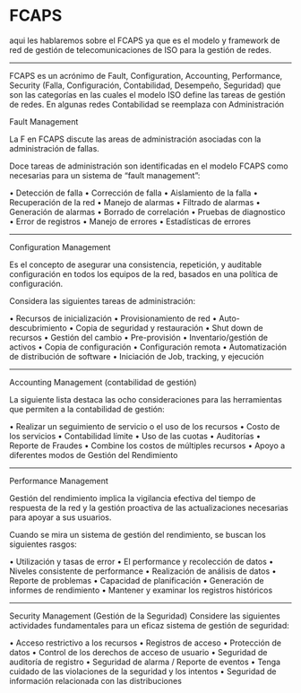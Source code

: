 # FCAPS
aqui les hablaremos sobre el FCAPS ya que es el modelo y framework de red de gestión de telecomunicaciones de ISO para la gestión de redes.
************
FCAPS es un acrónimo de Fault, Configuration, Accounting, Performance, Security (Falla, Configuración, Contabilidad, Desempeño, Seguridad) que son las categorías en las cuales el modelo ISO define las tareas de gestión de redes. En algunas redes Contabilidad se reemplaza con Administración


Fault Management

La F en FCAPS discute las areas de administración asociadas con la administración de fallas.

Doce tareas de administración son identificadas en el modelo FCAPS como necesarias para un sistema de “fault management”:

• Detección de falla
• Corrección de falla
• Aislamiento de la falla
• Recuperación de la red
• Manejo de alarmas
• Filtrado de alarmas
• Generación de alarmas
• Borrado de correlación
• Pruebas de diagnostico
• Error de registros
• Manejo de errores
• Estadísticas de errores
******************
Configuration Management

Es el concepto de asegurar una consistencia, repetición, y auditable configuración en todos los equipos de la red, basados en una política de configuración.

Considera las siguientes tareas de administración:

• Recursos de inicialización
• Provisionamiento de red
• Auto-descubrimiento
• Copia de seguridad y restauración
• Shut down de recursos
• Gestión del cambio
• Pre-provisión
• Inventario/gestión de activos
• Copia de configuración
• Configuración remota
• Automatización de distribución de software
• Iniciación de Job, tracking, y ejecución
**************************************
Accounting Management (contabilidad de gestión)

La siguiente lista destaca las ocho consideraciones para las herramientas que permiten a la contabilidad de gestión:

• Realizar un seguimiento de servicio o el uso de los recursos
• Costo de los servicios
• Contabilidad límite
• Uso de las cuotas
• Auditorías
• Reporte de Fraudes
• Combine los costos de múltiples recursos
• Apoyo a diferentes modos de Gestión del Rendimiento
*************************************
Performance Management

Gestión del rendimiento implica la vigilancia efectiva del tiempo de respuesta de la red y la
gestión proactiva de las actualizaciones necesarias para apoyar a sus usuarios.

Cuando se mira un sistema de gestión del rendimiento, se buscan los siguientes rasgos:

• Utilización y tasas de error
• El performance y recolección de datos
• Niveles consistente de performance
• Realización de análisis de datos
• Reporte de problemas
• Capacidad de planificación
• Generación de informes de rendimiento
• Mantener y examinar los registros históricos
*************************
Security Management (Gestión de la Seguridad)
Considere las siguientes actividades fundamentales para un eficaz sistema de gestión de seguridad:

• Acceso restrictivo a los recursos
• Registros de acceso
• Protección de datos
• Control de los derechos de acceso de usuario
• Seguridad de auditoría de registro
• Seguridad de alarma / Reporte de eventos
• Tenga cuidado de las violaciones de la seguridad y los intentos
• Seguridad de información relacionada con las distribuciones
